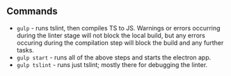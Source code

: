 ## Commands

* ```gulp``` - runs tslint, then compiles TS to JS. Warnings or errors occurring during the linter stage will not block the local build, but any errors occuring during the compilation step will block the build and any further tasks.
* ```gulp start``` - runs all of the above steps and starts the electron app.
* ```gulp tslint``` - runs just tslint; mostly there for debugging the linter.